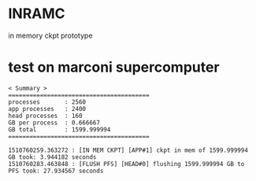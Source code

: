 # INRAMC
in memory ckpt prototype
# test on marconi supercomputer
```
< Summary >
========================================
processes       : 2560
app processes   : 2400
head processes  : 160
GB per process  : 0.666667
GB total        : 1599.999994
========================================

1510760259.363272 : [IN MEM CKPT] [APP#1] ckpt in mem of 1599.999994 GB took: 3.944182 seconds
1510760283.463848 : [FLUSH PFS] [HEAD#0] flushing 1599.999994 GB to PFS took: 27.934567 seconds

```
